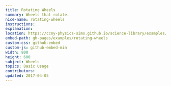 ```yaml
---
title: Rotating Wheels
summary: Wheels that rotate.
nice-name: rotating-wheels
instructions: 
explanation:
location: https://ccny-physics-sims.github.io/science-library/examples/rotating-wheels/
embed-path: gh-pages/examples/rotating-wheels
custom-css: github-embed
custom-js: github-embed-min
width: 800
height: 600
subject: Wheels
topics: Basic Usage
contributors:
updated: 2017-04-05
---
```

